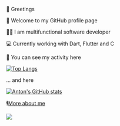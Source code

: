 👋 Greetings

👤 Welcome to my GitHub profile page

🧑‍💻️ I am multifunctional software developer

💻 Currently working with Dart, Flutter and C

🔨 You can see my activity here

[![Top Langs](https://github-readme-stats.vercel.app/api/top-langs/?username=antonbashir&theme=tokyonight&show_icons=true)]([https://github.com/sonalys](https://github.com/antonbashir)) 

... and here

[![Anton's GitHub stats](https://github-readme-stats.vercel.app/api?include_all_commits=true&username=antonbashir&theme=tokyonight&show_icons=true&langs_count=8)](https://github.com/antonbashir) 

🕴[More about me](https://antonbashir.github.io/)

![](https://komarev.com/ghpvc/?username=antonbashir&color=blueviolet)
